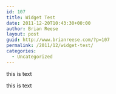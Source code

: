 ```yaml
---
id: 107
title: Widget Test
date: 2011-12-20T10:43:30+00:00
author: Brian Reese
layout: post
guid: http://www.brianreese.com/?p=107
permalink: /2011/12/widget-test/
categories:
  - Uncategorized
---
```

this is text
  

  
this is text